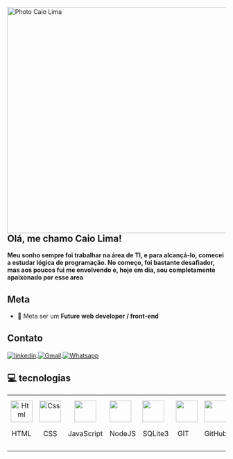 
<img align="right" height="520em" alt="Photo Caio Lima" src="https://user-images.githubusercontent.com/119355480/213938938-d1dc5550-2fed-4c31-9ff3-6e7bf6cb006d.png"/>

## Olá, me chamo Caio Lima!




<strong>
Meu sonho sempre foi trabalhar na área de TI, e para alcançá-lo, comecei a estudar lógica de programação. No começo, foi bastante desafiador,
  mas aos poucos fui me envolvendo e, hoje em dia, sou completamente apaixonado por esse area
</strong><br>

## Meta
  - 💪 Meta ser um <strong>Future web developer / front-end</strong>
  
  
## Contato
<a href="https://www.linkedin.com/in/caiolimadev10/" target="_blank">
  <img align="center" src="https://img.shields.io/badge/linkedin-%230077B5.svg?style=for-the-badge&logo=linkedin&logoColor=white" alt="linkedin"/>
</a>
<a href="mailto:caiohenrys50@gmail.com">
  <img align="center" src="https://img.shields.io/badge/Gmail-D14836?style=for-the-badge&logo=gmail&logoColor=white" alt="Gmail"/>
</a>

<a href="http://web.whatsapp.com/send?phone=5511989356304" target="_blank">
  <img align="center" src="https://img.shields.io/badge/-Whatsapp-2DB540?style=for-the-badge&labelColor=whatsapp&logo=whatsapp&logoColor=white" alt="Whatsapp"/>
</a>

##
  

## 💻 tecnologias

<table>
  <tr>
    <td align="center">
      <img src="https://cdn-icons-png.flaticon.com/512/1051/1051277.png" width="50" height="50" alt="Html" title="Html free icon">
      <br>
      <p>HTML</p>
    </td>
    <td align="center">
      <img src="https://cdn-icons-png.flaticon.com/512/732/732190.png" width="50" height="50" alt="Css" title="CSS" class="img-small">
      <br>
      <p>CSS</p>
    </td>
    <td align="center">
      <img src="https://cdn-icons-png.flaticon.com/512/5968/5968292.png" width="50" height="50" alt="" title="JavaScript" class="img-small">
      <br>
      <p>JavaScript</p>
    </td>
    <td>
      <img src="https://cdn-icons-png.flaticon.com/512/919/919825.png" width="50" height="50" alt="" title="NodeJS" class="img-small">
      <p>NodeJS</p>
</td>
  <td>
  <img src="https://cdn-icons-png.flaticon.com/512/9544/9544010.png" width="50" height="50" alt="" title="SQLite3" class="img-small">
  <p>SQLite3</p>
</td>
<td><img src="https://cdn-icons-png.flaticon.com/512/10910/10910569.png" width="50" height="50" alt="" title="Git" class="img-small">
  <p>&zwnj; GIT</p>
</td>
  <td>
      <img src="https://cdn-icons-png.flaticon.com/512/733/733553.png" width="50" height="50" alt="" title="Github" class="img-small">
      <p>GitHub</p>
    </td>
    <td>
      <img src="https://cdn-icons-png.flaticon.com/512/6124/6124995.png" width="50" height="50" alt="" title="Linux" class="img-small">
      <p>Linux</p>
    </td>
<td>
  <img src="https://cdn-icons-png.flaticon.com/512/919/919851.png" width="50" height="50" alt="" title="ReactJs" class="img-small">
  <p>&zwnj; ReactJs</p>
</td>
  <td>
  <img src="https://cdn.jsdelivr.net/gh/devicons/devicon/icons/nextjs/nextjs-original.svg" width="50" height="50" title="NextJs"/>
  <p>&zwnj; NextJs </p>
</td>
  </tr>
</table>
